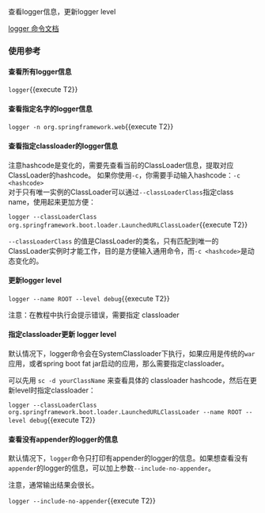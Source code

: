 查看logger信息，更新logger level

[logger 命令文档](https://arthas.aliyun.com/doc/logger.html)

### 使用参考

#### 查看所有logger信息

`logger`{{execute T2}}

#### 查看指定名字的logger信息

`logger -n org.springframework.web`{{execute T2}}

#### 查看指定classloader的logger信息

注意hashcode是变化的，需要先查看当前的ClassLoader信息，提取对应ClassLoader的hashcode。
如果你使用`-c`，你需要手动输入hashcode：`-c <hashcode>`  
对于只有唯一实例的ClassLoader可以通过`--classLoaderClass`指定class name，使用起来更加方便：

`logger --classLoaderClass org.springframework.boot.loader.LaunchedURLClassLoader`{{execute T2}}

`--classLoaderClass` 的值是ClassLoader的类名，只有匹配到唯一的ClassLoader实例时才能工作，目的是方便输入通用命令，而`-c <hashcode>`是动态变化的。

#### 更新logger level

`logger --name ROOT --level debug`{{execute T2}}

注意：在教程中执行会提示错误，需要指定 classloader

#### 指定classloader更新 logger level

默认情况下，logger命令会在SystemClassloader下执行，如果应用是传统的`war`应用，或者spring boot fat jar启动的应用，那么需要指定classloader。

可以先用 `sc -d yourClassName` 来查看具体的 classloader hashcode，然后在更新level时指定classloader：

`logger --classLoaderClass org.springframework.boot.loader.LaunchedURLClassLoader --name ROOT --level debug`{{execute T2}}

#### 查看没有appender的logger的信息

默认情况下，`logger`命令只打印有appender的logger的信息。如果想查看没有`appender`的logger的信息，可以加上参数`--include-no-appender`。

注意，通常输出结果会很长。

`logger --include-no-appender`{{execute T2}}
